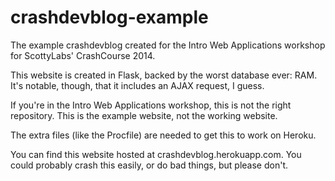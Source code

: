 crashdevblog-example
==================

The example crashdevblog created for the Intro Web Applications workshop for ScottyLabs' CrashCourse 2014.

This website is created in Flask, backed by the worst database ever: RAM. It's notable, though, that it includes an AJAX request, I guess.

If you're in the Intro Web Applications workshop, this is not the right repository. This is the example website, not the working website.

The extra files (like the Procfile) are needed to get this to work on Heroku.

You can find this website hosted at crashdevblog.herokuapp.com. You could probably crash this easily, or do bad things, but please don't.
